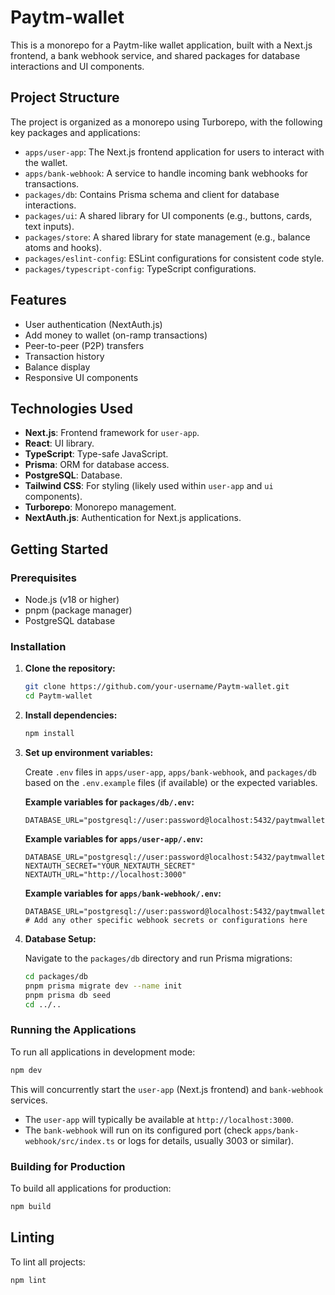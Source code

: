 # Paytm-wallet

This is a monorepo for a Paytm-like wallet application, built with a Next.js frontend, a bank webhook service, and shared packages for database interactions and UI components.

## Project Structure

The project is organized as a monorepo using Turborepo, with the following key packages and applications:

- `apps/user-app`: The Next.js frontend application for users to interact with the wallet.
- `apps/bank-webhook`: A service to handle incoming bank webhooks for transactions.
- `packages/db`: Contains Prisma schema and client for database interactions.
- `packages/ui`: A shared library for UI components (e.g., buttons, cards, text inputs).
- `packages/store`: A shared library for state management (e.g., balance atoms and hooks).
- `packages/eslint-config`: ESLint configurations for consistent code style.
- `packages/typescript-config`: TypeScript configurations.

## Features

- User authentication (NextAuth.js)
- Add money to wallet (on-ramp transactions)
- Peer-to-peer (P2P) transfers
- Transaction history
- Balance display
- Responsive UI components

## Technologies Used

- **Next.js**: Frontend framework for `user-app`.
- **React**: UI library.
- **TypeScript**: Type-safe JavaScript.
- **Prisma**: ORM for database access.
- **PostgreSQL**: Database.
- **Tailwind CSS**: For styling (likely used within `user-app` and `ui` components).
- **Turborepo**: Monorepo management.
- **NextAuth.js**: Authentication for Next.js applications.

## Getting Started

### Prerequisites

- Node.js (v18 or higher)
- pnpm (package manager)
- PostgreSQL database

### Installation

1. **Clone the repository:**

   ```bash
   git clone https://github.com/your-username/Paytm-wallet.git
   cd Paytm-wallet
   ```

2. **Install dependencies:**

   ```bash
   npm install
   ```

3. **Set up environment variables:**

   Create `.env` files in `apps/user-app`, `apps/bank-webhook`, and `packages/db` based on the `.env.example` files (if available) or the expected variables.

   **Example variables for `packages/db/.env`:**
   ```
   DATABASE_URL="postgresql://user:password@localhost:5432/paytmwalletdb"
   ```

   **Example variables for `apps/user-app/.env`:**
   ```
   DATABASE_URL="postgresql://user:password@localhost:5432/paytmwalletdb"
   NEXTAUTH_SECRET="YOUR_NEXTAUTH_SECRET"
   NEXTAUTH_URL="http://localhost:3000"
   ```

   **Example variables for `apps/bank-webhook/.env`:**
   ```
   DATABASE_URL="postgresql://user:password@localhost:5432/paytmwalletdb"
   # Add any other specific webhook secrets or configurations here
   ```

4. **Database Setup:**

   Navigate to the `packages/db` directory and run Prisma migrations:

   ```bash
   cd packages/db
   pnpm prisma migrate dev --name init
   pnpm prisma db seed
   cd ../..
   ```

### Running the Applications

To run all applications in development mode:

```bash
npm dev
```

This will concurrently start the `user-app` (Next.js frontend) and `bank-webhook` services.

- The `user-app` will typically be available at `http://localhost:3000`.
- The `bank-webhook` will run on its configured port (check `apps/bank-webhook/src/index.ts` or logs for details, usually 3003 or similar).

### Building for Production

To build all applications for production:

```bash
npm build
```

## Linting

To lint all projects:

```bash
npm lint
```


